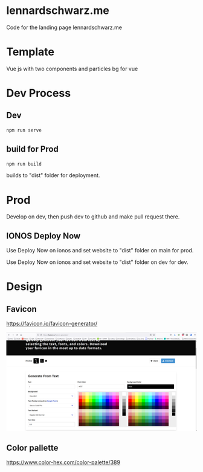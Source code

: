 # lennardschwarz.me
Code for the landing page lennardschwarz.me

# Template
Vue js with two components and particles bg for vue

# Dev Process
## Dev
```bash
npm run serve
```

## build for Prod
```bash
npm run build
```

builds to "dist" folder for deployment.

# Prod
Develop on dev, then push dev to github and make pull request there.

## IONOS Deploy Now
Use Deploy Now on ionos and set website to "dist" folder on main for prod.

Use Deploy Now on ionos and set website to "dist" folder on dev for dev.

# Design
## Favicon
https://favicon.io/favicon-generator/

![screenshot](/zz_asset/2022-06-30%2013_56_43-.png)

## Color pallette
https://www.color-hex.com/color-palette/389

